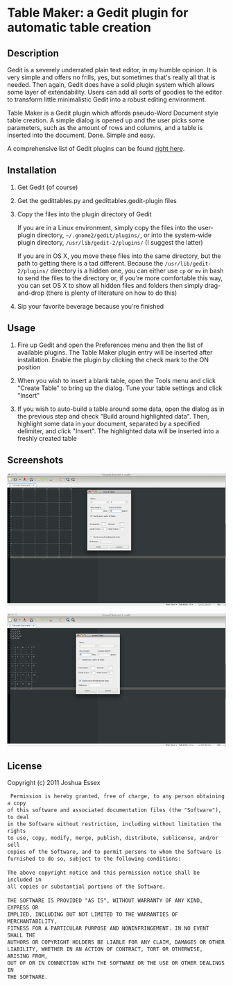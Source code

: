 # Table Maker: a Gedit plugin for automatic table creation

## Description

Gedit is a severely underrated plain text editor, in my humble opinion. It is 
very simple and offers no frills, yes, but sometimes that's really all that 
is needed. Then again, Gedit does have a solid plugin system which allows some 
layer of extendability. Users can add all sorts of goodies to the editor to 
transform little minimalistic Gedit into a robust editing environment.

Table Maker is a Gedit plugin which affords pseudo-Word Document style table 
creation. A simple dialog is opened up and the user picks some parameters, such 
as the amount of rows and columns, and a table is inserted into the document. 
Done. Simple and easy.

A comprehensive list of Gedit plugins can be found <a href="http://live.gnome.org/Gedit/Plugins">right here</a>.

## Installation

1. Get Gedit (of course)

2. Get the gedittables.py and gedittables.gedit-plugin files

3. Copy the files into the plugin directory of Gedit
    
    If you are in a Linux environment, simply copy the files into the user-plugin 
    directory, `~/.gnome2/gedit/plugins/`, or into the system-wide plugin directory, 
    `/usr/lib/gedit-2/plugins/` (I suggest the latter)
    
    If you are in OS X, you move these files into the same directory, but the path 
    to getting there is a tad different. Because the `/usr/lib/gedit-2/plugins/` 
    directory is a hidden one, you can either use `cp` or `mv` in bash to send 
    the files to the directory or, if you're more comfortable this way, you can 
    set OS X to show all hidden files and folders then simply drag-and-drop 
    (there is plenty of literature on how to do this)
    
4. Sip your favorite beverage because you're finished

## Usage

1. Fire up Gedit and open the Preferences menu and then the list of available 
plugins. The Table Maker plugin entry will be inserted after installation. Enable 
the plugin by clicking the check mark to the ON position

2. When you wish to insert a blank table, open the Tools menu and click "Create 
Table" to bring up the dialog. Tune your table settings and click "Insert"

3. If you wish to auto-build a table around some data, open the dialog as in 
the previous step and check "Build around highlighted data". Then, highlight some 
data in your document, separated by a specified delimiter, and click "Insert". The 
highlighted data will be inserted into a freshly created table

## Screenshots

![An example without data](/without_data.png "The dialog and the resulting output")

![An example with data](/with_data.png "The dialog, the highlighted input and the resulting output")
                   
## License

Copyright (c) 2011 Joshua Essex

     Permission is hereby granted, free of charge, to any person obtaining a copy
    of this software and associated documentation files (the "Software"), to deal
    in the Software without restriction, including without limitation the rights
    to use, copy, modify, merge, publish, distribute, sublicense, and/or sell
    copies of the Software, and to permit persons to whom the Software is
    furnished to do so, subject to the following conditions:

    The above copyright notice and this permission notice shall be included in
    all copies or substantial portions of the Software.

    THE SOFTWARE IS PROVIDED "AS IS", WITHOUT WARRANTY OF ANY KIND, EXPRESS OR
    IMPLIED, INCLUDING BUT NOT LIMITED TO THE WARRANTIES OF MERCHANTABILITY,
    FITNESS FOR A PARTICULAR PURPOSE AND NONINFRINGEMENT. IN NO EVENT SHALL THE
    AUTHORS OR COPYRIGHT HOLDERS BE LIABLE FOR ANY CLAIM, DAMAGES OR OTHER
    LIABILITY, WHETHER IN AN ACTION OF CONTRACT, TORT OR OTHERWISE, ARISING FROM,
    OUT OF OR IN CONNECTION WITH THE SOFTWARE OR THE USE OR OTHER DEALINGS IN
    THE SOFTWARE.

